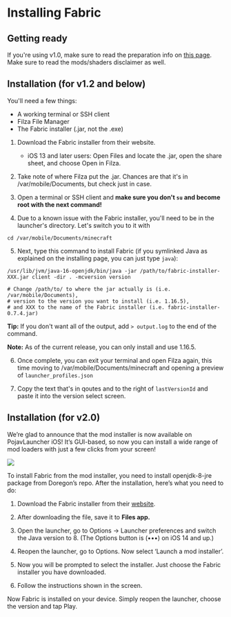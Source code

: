 # Installing Fabric

## Getting ready

If you're using v1.0, make sure to read the preparation info on [this page](../switching-mc-versions). Make sure to read the mods/shaders disclaimer as well.

## Installation (for v1.2 and below)

You'll need a few things:

* A working terminal or SSH client
* Filza File Manager
* The Fabric installer (.jar, not the .exe)

1. Download the Fabric installer from their website.
   - iOS 13 and later users: Open Files and locate the .jar, open the share sheet, and choose Open in Filza.
   
2. Take note of where Filza put the .jar. Chances are that it's in /var/mobile/Documents, but check just in case.

3. Open a terminal or SSH client and **make sure you don't `su` and become root with the next command!**

4. Due to a known issue with the Fabric installer, you'll need to be in the launcher's directory. Let's switch you to it with

```
cd /var/mobile/Documents/minecraft
```

5. Next, type this command to install Fabric (if you symlinked Java as explained on the installing page, you can just type `java`):

```
/usr/lib/jvm/java-16-openjdk/bin/java -jar /path/to/fabric-installer-XXX.jar client -dir . -mcversion version

# Change /path/to/ to where the jar actually is (i.e. /var/mobile/Documents),
# version to the version you want to install (i.e. 1.16.5),
# and XXX to the name of the Fabric installer (i.e. fabric-installer-0.7.4.jar)
```

**Tip:** If you don't want all of the output, add `> output.log` to the end of the command.

**Note:** As of the current release, you can only install and use 1.16.5.

6. Once complete, you can exit your terminal and open Filza again, this time moving to /var/mobile/Documents/minecraft and opening a preview of `launcher_profiles.json`

7. Copy the text that's in qoutes and to the right of `lastVersionId` and paste it into the version select screen.

## Installation (for v2.0)

We’re glad to announce that the mod installer is now available on PojavLauncher iOS! It’s GUI-based, so now you can install a wide range of mod loaders with just a few clicks from your screen!

![](https://cdn.discordapp.com/attachments/835802833878122577/906207691217719296/IMG_0276.jpg)

To install Fabric from the mod installer, you need to install openjdk-8-jre package from Doregon’s repo. After the installation, here’s what you need to do:

1. Download the Fabric installer from their [website](https://fabricmc.net/use/).

2. After downloading the file, save it to **Files app.** 

3. Open the launcher, go to Options -> Launcher preferences and switch the Java version to 8. (The Options button is (•••) on iOS 14 and up.)

4. Reopen the launcher, go to Options. Now select ‘Launch a mod installer’.

5. Now you will be prompted to select the installer. Just choose the Fabric installer you have downloaded.

6. Follow the instructions shown in the screen.

Now Fabric is installed on your device. Simply reopen the launcher, choose the version and tap Play.
